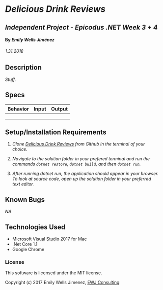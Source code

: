 # _Delicious Drink Reviews_

## _Independent Project - Epicodus .NET Week 3 + 4_

#### By _Emily Wells Jiménez_

###### _1.31.2018_


## Description

_Stuff._



## Specs

| Behavior  |  Input | Output  |
|---|---|---|
|  |   |  |
|  |   |  |
|  |   |  |



## Setup/Installation Requirements

1. _Clone [Delicious Drink Reviews](https://github.com/emilyjimenez/DOTNET-DDR-DeliciousDrinkReviews) from Github in the terminal of your choice._

2. _Navigate to the solution folder in your prefered terminal and run the commands `dotnet restore`, `dotnet build`, and then `dotnet run`._

3. _After running dotnet run, the application should appear in your browser. To look at source code, open up the solution folder in your preferred text editor._

## Known Bugs

_NA_

## Technologies Used

* Microsoft Visual Studio 2017 for Mac
* .Net Core 1.1
* Google Chrome

### License

This software is licensed under the MIT license.

Copyright (c) 2017 Emily Wells Jimenez, [EWJ Consulting](http://emilyjimenez.com/)
